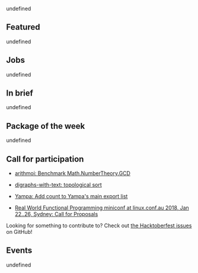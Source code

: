 <!-- 2017-10-26 -->

undefined

## Featured

undefined

## Jobs

undefined

## In brief

undefined

## Package of the week

undefined

## Call for participation

-   [arithmoi: Benchmark Math.NumberTheory.GCD](https://github.com/cartazio/arithmoi/issues/80)
-   [digraphs-with-text: topological sort](https://github.com/JeffreyBenjaminBrown/digraphs-with-text/issues/2)
-   [Yampa: Add count to Yampa's main export list](https://github.com/ivanperez-keera/Yampa/issues/40)

-   [Real World Functional Programming
miniconf at linux.conf.au 2018, Jan 22..26, Sydney: Call for Proposals](https://linux.conf.au/programme/miniconfs/functional-programming/)

Looking for something to contribute to?
Check out [the Hacktoberfest issues](https://github.com/search?l=Haskell&type=Issues&state=open&q=label%3Ahacktoberfest
) on GitHub!

## Events

undefined
